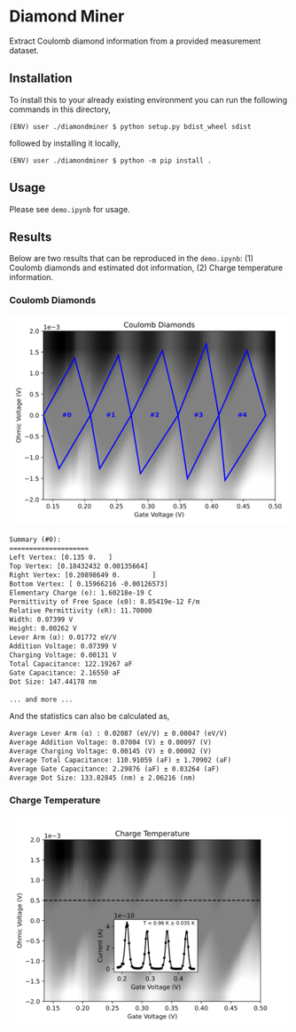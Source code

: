 # Diamond Miner

Extract Coulomb diamond information from a provided measurement dataset. 

## Installation

To install this to your already existing environment you can run the following commands in this directory,

```shell
(ENV) user ./diamondminer $ python setup.py bdist_wheel sdist
```
followed by installing it locally,
```shell
(ENV) user ./diamondminer $ python -m pip install . 
```

## Usage

Please see `demo.ipynb` for usage.

## Results

Below are two results that can be reproduced in the `demo.ipynb`: (1) Coulomb diamonds and estimated dot information, (2) Charge temperature information.

### Coulomb Diamonds

![alt text](photos/diamonds.svg)

```text
Summary (#0):
====================
Left Vertex: [0.135 0.   ]
Top Vertex: [0.18432432 0.00135664]
Right Vertex: [0.20898649 0.        ]
Bottom Vertex: [ 0.15966216 -0.00126573]
Elementary Charge (e): 1.60218e-19 C
Permittivity of Free Space (ϵ0): 8.85419e-12 F/m
Relative Permittivity (ϵR): 11.70000
Width: 0.07399 V
Height: 0.00262 V
Lever Arm (α): 0.01772 eV/V
Addition Voltage: 0.07399 V
Charging Voltage: 0.00131 V
Total Capacitance: 122.19267 aF
Gate Capacitance: 2.16550 aF
Dot Size: 147.44178 nm

... and more ...
```

And the statistics can also be calculated as,
```text
Average Lever Arm (α) : 0.02087 (eV/V) ± 0.00047 (eV/V)
Average Addition Voltage: 0.07004 (V) ± 0.00097 (V)
Average Charging Voltage: 0.00145 (V) ± 0.00002 (V)
Average Total Capacitance: 110.91059 (aF) ± 1.70902 (aF)
Average Gate Capacitance: 2.29876 (aF) ± 0.03264 (aF)
Average Dot Size: 133.82845 (nm) ± 2.06216 (nm)
```

### Charge Temperature

![alt text](photos/temperature.svg)